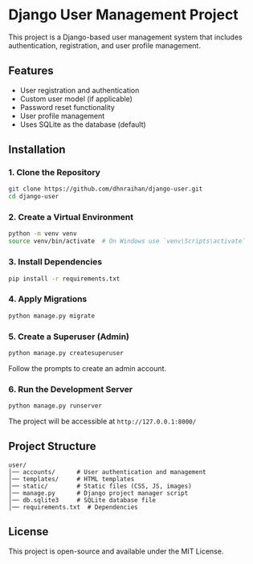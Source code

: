 # Django User Management Project

This project is a Django-based user management system that includes authentication, registration, and user profile management.

## Features
- User registration and authentication
- Custom user model (if applicable)
- Password reset functionality
- User profile management
- Uses SQLite as the database (default)

## Installation

### 1. Clone the Repository
```bash
git clone https://github.com/dhnraihan/django-user.git
cd django-user
```

### 2. Create a Virtual Environment
```bash
python -m venv venv
source venv/bin/activate  # On Windows use `venv\Scripts\activate`
```

### 3. Install Dependencies
```bash
pip install -r requirements.txt
```

### 4. Apply Migrations
```bash
python manage.py migrate
```

### 5. Create a Superuser (Admin)
```bash
python manage.py createsuperuser
```
Follow the prompts to create an admin account.

### 6. Run the Development Server
```bash
python manage.py runserver
```
The project will be accessible at `http://127.0.0.1:8000/`

## Project Structure
```
user/
│── accounts/      # User authentication and management
│── templates/     # HTML templates
│── static/        # Static files (CSS, JS, images)
│── manage.py      # Django project manager script
│── db.sqlite3     # SQLite database file
│── requirements.txt  # Dependencies
```

## License
This project is open-source and available under the MIT License.
